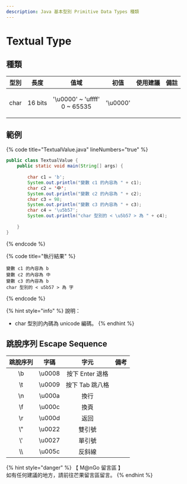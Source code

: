 ```yaml
---
description: Java 基本型別 Primitive Data Types 種類
---
```


# Textual Type

## 種類

|  型別  |    長度   |                   值域                   |    初值    | 使用建議 |  備註 |
| :--: | :-----: | :------------------------------------: | :------: | :--: | :-: |
| char | 16 bits | <p>'\u0000' ~ 'uffff'<br>0 ~ 65535</p> | '\u0000' |      |     |

## 範例

{% code title="TextualValue.java" lineNumbers="true" %}
```java
public class TextualValue {
    public static void main(String[] args) {
		
        char c1 = 'b';
        System.out.println("變數 c1 的內容為 " + c1);
        char c2 = '中';
        System.out.println("變數 c2 的內容為 " + c2);
        char c3 = 98;
        System.out.println("變數 c3 的內容為 " + c3);
        char c4 = '\u5b57';
        System.out.println("char 型別的 < \u5b57 > 為 " + c4);
        
    }
}
```
{% endcode %}

{% code title="執行結果" %}
```
變數 c1 的內容為 b
變數 c2 的內容為 中
變數 c3 的內容為 b
char 型別的 < u5b57 > 為 字
```
{% endcode %}

{% hint style="info" %}
說明：

* char 型別的內碼為 unicode 編碼。
{% endhint %}

## 跳脫序列 Escape Sequence

| 跳脫序列 |   字碼   |      字元     |  備考 |
| :--: | :----: | :---------: | :-: |
|  \b  | \u0008 | 按下 Enter 退格 |     |
|  \t  | \u0009 |  按下 Tab 跳八格 |     |
|  \n  | \u000a |      換行     |     |
|  \f  | \u000c |      換頁     |     |
|  \r  | \u000d |      返回     |     |
|  \\" | \u0022 |     雙引號     |     |
|  \\' | \u0027 |     單引號     |     |
| \\\\ | \u005c |     反斜線     |     |

{% hint style="danger" %}
【 M@nGo 留言區 】\
如有任何建議的地方，請前往芒果留言區留言。
{% endhint %}

